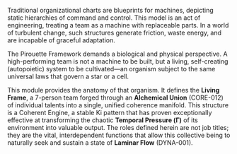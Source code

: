 Traditional organizational charts are blueprints for machines, depicting static hierarchies of command and control. This model is an act of engineering, treating a team as a machine with replaceable parts. In a world of turbulent change, such structures generate friction, waste energy, and are incapable of graceful adaptation.

The Pirouette Framework demands a biological and physical perspective. A high-performing team is not a machine to be built, but a living, self-creating (autopoietic) system to be cultivated—an organism subject to the same universal laws that govern a star or a cell.

This module provides the anatomy of that organism. It defines the **Living Frame**, a 7-person team forged through an **Alchemical Union** (CORE-012) of individual talents into a single, unified coherence manifold. This structure is a Coherent Engine, a stable Ki pattern that has proven exceptionally effective at transforming the chaotic **Temporal Pressure (Γ)** of its environment into valuable output. The roles defined herein are not job titles; they are the vital, interdependent functions that allow this collective being to naturally seek and sustain a state of **Laminar Flow** (DYNA-001).
